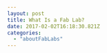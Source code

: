 ```yaml
---
layout: post
title: What Is a Fab Lab?
date: 2017-02-02T16:18:30.821Z
categories:
  - "aboutFabLabs"
---
```

